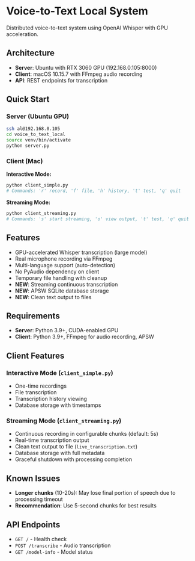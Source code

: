 # Voice-to-Text Local System

Distributed voice-to-text system using OpenAI Whisper with GPU acceleration.

## Architecture

- **Server**: Ubuntu with RTX 3060 GPU (192.168.0.105:8000)
- **Client**: macOS 10.15.7 with FFmpeg audio recording
- **API**: REST endpoints for transcription

## Quick Start

### Server (Ubuntu GPU)
```bash
ssh al@192.168.0.105
cd voice_to_text_local
source venv/bin/activate
python server.py
```

### Client (Mac)

**Interactive Mode:**
```bash
python client_simple.py
# Commands: 'r' record, 'f' file, 'h' history, 't' test, 'q' quit
```

**Streaming Mode:**
```bash
python client_streaming.py
# Commands: 's' start streaming, 'o' view output, 't' test, 'q' quit
```

## Features

- GPU-accelerated Whisper transcription (large model)
- Real microphone recording via FFmpeg
- Multi-language support (auto-detection)
- No PyAudio dependency on client
- Temporary file handling with cleanup
- **NEW**: Streaming continuous transcription
- **NEW**: APSW SQLite database storage
- **NEW**: Clean text output to files

## Requirements

- **Server**: Python 3.9+, CUDA-enabled GPU
- **Client**: Python 3.9+, FFmpeg for audio recording, APSW

## Client Features

### Interactive Mode (`client_simple.py`)
- One-time recordings
- File transcription
- Transcription history viewing
- Database storage with timestamps

### Streaming Mode (`client_streaming.py`)
- Continuous recording in configurable chunks (default: 5s)
- Real-time transcription output
- Clean text output to file (`live_transcription.txt`)
- Database storage with full metadata
- Graceful shutdown with processing completion

## Known Issues

- **Longer chunks** (10-20s): May lose final portion of speech due to processing timeout
- **Recommendation**: Use 5-second chunks for best results

## API Endpoints

- `GET /` - Health check
- `POST /transcribe` - Audio transcription
- `GET /model-info` - Model status